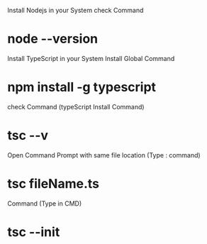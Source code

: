<!-- * Step 01  -->
Install Nodejs in your System 
check Command 
# node --version

<!-- * Step 02  -->
Install TypeScript in your System 
Install Global Command 
# npm install -g typescript
check Command (typeScript Install Command)
# tsc --v

<!-- * typeScript To JavaScript Complier Command  -->
<!-- ? Step 01 --> 
Open Command Prompt with same file location (Type : command)
# tsc fileName.ts
<!-- then it's create "js" file for same name of "ts" file -->


<!-- * TO install Configuration File -->
Command (Type in CMD)
<!-- ! WITH Configuration File IF ANY ERROR IN CODE IT CAN NOT COMPILE CODE AND NOT CREATE JS FILE  -->
# tsc --init